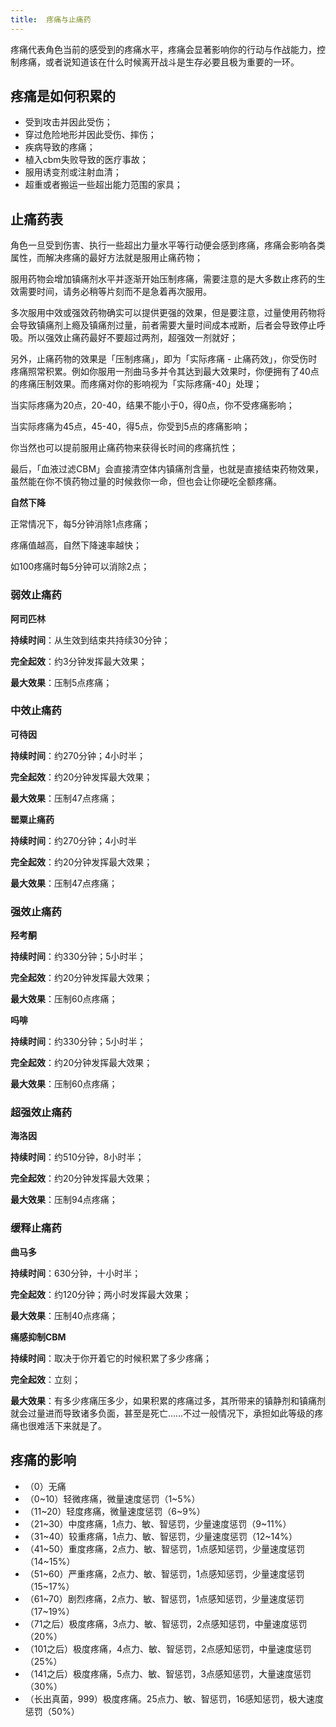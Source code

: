 ```yaml
---
title:  疼痛与止痛药
---
```

疼痛代表角色当前的感受到的疼痛水平，疼痛会显著影响你的行动与作战能力，控制疼痛，或者说知道该在什么时候离开战斗是生存必要且极为重要的一环。

## 疼痛是如何积累的

-   受到攻击并因此受伤；
-   穿过危险地形并因此受伤、摔伤；
-   疾病导致的疼痛；
-   植入cbm失败导致的医疗事故；
-   服用诱变剂或注射血清；
-   超重或者搬运一些超出能力范围的家具；

## 止痛药表

角色一旦受到伤害、执行一些超出力量水平等行动便会感到疼痛，疼痛会影响各类属性，而解决疼痛的最好方法就是服用止痛药物；

服用药物会增加镇痛剂水平并逐渐开始压制疼痛，需要注意的是大多数止疼药的生效需要时间，请务必稍等片刻而不是急着再次服用。

多次服用中效或强效药物确实可以提供更强的效果，但是要注意，过量使用药物将会导致镇痛剂上瘾及镇痛剂过量，前者需要大量时间成本戒断，后者会导致停止呼吸。所以强效止痛药最好不要超过两剂，超强效一剂就好；

另外，止痛药物的效果是「压制疼痛」，即为「实际疼痛 - 止痛药效」，你受伤时疼痛照常积累。例如你服用一剂曲马多并令其达到最大效果时，你便拥有了40点的疼痛压制效果。而疼痛对你的影响视为「实际疼痛-40」处理；

当实际疼痛为20点，20-40，结果不能小于0，得0点，你不受疼痛影响；

当实际疼痛为45点，45-40，得5点，你受到5点的疼痛影响；

你当然也可以提前服用止痛药物来获得长时间的疼痛抗性；

最后，「血液过滤CBM」会直接清空体内镇痛剂含量，也就是直接结束药物效果，虽然能在你不慎药物过量的时候救你一命，但也会让你硬吃全额疼痛。

**自然下降**

正常情况下，每5分钟消除1点疼痛；

疼痛值越高，自然下降速率越快；

如100疼痛时每5分钟可以消除2点；

### 弱效止痛药

**阿司匹林**

**持续时间**：从生效到结束共持续30分钟；

**完全起效**：约3分钟发挥最大效果；

**最大效果**：压制5点疼痛；

### 中效止痛药

**可待因**

**持续时间**：约270分钟；4小时半；

**完全起效**：约20分钟发挥最大效果；

**最大效果**：压制47点疼痛；

**罂粟止痛药**

**持续时间**：约270分钟；4小时半

**完全起效**：约20分钟发挥最大效果；

**最大效果**：压制47点疼痛；

### 强效止痛药

**羟考酮**

**持续时间**：约330分钟；5小时半；

**完全起效**：约20分钟发挥最大效果；

**最大效果**：压制60点疼痛；

**吗啡**

**持续时间**：约330分钟；5小时半；

**完全起效**：约20分钟发挥最大效果；

**最大效果**：压制60点疼痛；

### 超强效止痛药

**海洛因**

**持续时间**：约510分钟，8小时半；

**完全起效**：约20分钟发挥最大效果；

**最大效果**：压制94点疼痛；

### 缓释止痛药

**曲马多**

**持续时间**：630分钟，十小时半；

**完全起效**：约120分钟；两小时发挥最大效果；

**最大效果**：压制40点疼痛；

**痛感抑制CBM**

**持续时间**：取决于你开着它的时候积累了多少疼痛；

**完全起效**：立刻；

**最大效果**：有多少疼痛压多少，如果积累的疼痛过多，其所带来的镇静剂和镇痛剂就会过量进而导致诸多负面，甚至是死亡……不过一般情况下，承担如此等级的疼痛也很难活下来就是了。

## 疼痛的影响

-   （0）无痛
-   （0\~10）轻微疼痛，微量速度惩罚（1\~5%）
-   （11\~20）轻度疼痛，微量速度惩罚（6\~9%）
-   （21\~30）中度疼痛，1点力、敏、智惩罚，少量速度惩罚（9\~11%）
-   （31\~40）较重疼痛，1点力、敏、智惩罚，少量速度惩罚（12\~14%）
-   （41\~50）重度疼痛，2点力、敏、智惩罚，1点感知惩罚，少量速度惩罚（14\~15%）
-   （51\~60）严重疼痛，2点力、敏、智惩罚，1点感知惩罚，少量速度惩罚（15\~17%）
-   （61\~70）剧烈疼痛，2点力、敏、智惩罚，1点感知惩罚，少量速度惩罚（17\~19%）
-   （71之后）极度疼痛，3点力、敏、智惩罚，2点感知惩罚，中量速度惩罚（20%）
-   （101之后）极度疼痛，4点力、敏、智惩罚，2点感知惩罚，中量速度惩罚（25%）
-   （141之后）极度疼痛，5点力、敏、智惩罚，3点感知惩罚，大量速度惩罚（30%）
-   （长出真菌，999）极度疼痛。25点力、敏、智惩罚，16感知惩罚，极大速度惩罚（50%）